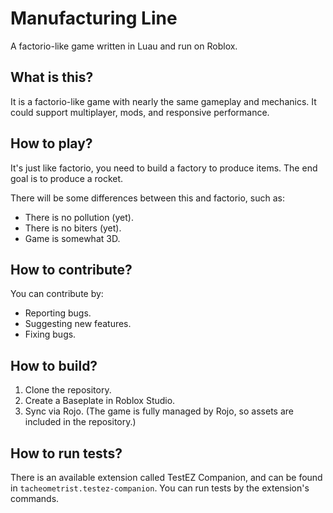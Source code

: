 # Manufacturing Line
A factorio-like game written in Luau and run on Roblox.

## What is this?
It is a factorio-like game with nearly the same gameplay and mechanics.
It could support multiplayer, mods, and responsive performance.

## How to play?
It's just like factorio, you need to build a factory to produce items.
The end goal is to produce a rocket.

There will be some differences between this and factorio, such as:
- There is no pollution (yet).
- There is no biters (yet).
- Game is somewhat 3D.

## How to contribute?
You can contribute by:
- Reporting bugs.
- Suggesting new features.
- Fixing bugs.

## How to build?
1. Clone the repository.
1. Create a Baseplate in Roblox Studio.
1. Sync via Rojo. (The game is fully managed by Rojo, so assets are included in the repository.)

## How to run tests?
There is an available extension called TestEZ Companion, and can be found in `tacheometrist.testez-companion`.
You can run tests by the extension's commands.
